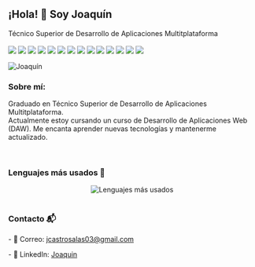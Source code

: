 <h2>¡Hola! 👋 Soy Joaquín </h2>

Técnico Superior de Desarrollo de Aplicaciones Multitplataforma <br> <br> <img src="https://img.shields.io/badge/Java-007396?style=for-the-badge&logo=java&logoColor=white"/> <img src="https://img.shields.io/badge/Angular-DD0031?style=for-the-badge&logo=angular&logoColor=white"/> <img src="https://img.shields.io/badge/C%23-239120?style=for-the-badge&logo=c-sharp&logoColor=white"/> <img src="https://img.shields.io/badge/HTML-E34F26?style=for-the-badge&logo=html5&logoColor=white"/> <img src="https://img.shields.io/badge/CSS-1572B6?style=for-the-badge&logo=css3&logoColor=white"/> <img src="https://img.shields.io/badge/Spring%20Boot-6DB33F?style=for-the-badge&logo=springboot&logoColor=white"/> <img src="https://img.shields.io/badge/MySQL-4479A1?style=for-the-badge&logo=mysql&logoColor=white"/> <img src="https://img.shields.io/badge/JavaScript-F7DF1E?style=for-the-badge&logo=javascript&logoColor=black"/> <img src="https://img.shields.io/badge/Vue.js-35495E?style=for-the-badge&logo=vue.js&logoColor=4FC08D"/> <img src="https://img.shields.io/badge/Python-3776AB?style=for-the-badge&logo=python&logoColor=white"/> <img src="https://img.shields.io/badge/Bootstrap-563D7C?style=for-the-badge&logo=bootstrap&logoColor=white"/> <img src="https://img.shields.io/badge/Tailwind%20CSS-06B6D4?style=for-the-badge&logo=tailwindcss&logoColor=white"/> <img src="https://img.shields.io/badge/Android%20Studio-3DDC84?style=for-the-badge&logo=android-studio&logoColor=white"/> <img src="https://img.shields.io/badge/Unity-000000?style=for-the-badge&logo=unity&logoColor=white"/> <br>

<img align="center" alt="Joaquín" src="https://cdn.dribbble.com/users/1059583/screenshots/4171367/coding-freak.gif" />

<h3>Sobre mí: </h3>
<p> Graduado en Técnico Superior de Desarrollo de Aplicaciones Multitplataforma. <br> Actualmente estoy cursando un curso de Desarrollo de Aplicaciones Web (DAW). Me encanta aprender nuevas tecnologías y mantenerme actualizado.</p> <br>

<h3>Lenguajes más usados 🚀</h3>  
<div style="display: flex; justify-content: center; gap: 10px; flex-wrap: wrap; margin-top: 10px"> <img src="https://github-readme-stats.vercel.app/api/top-langs/?username=Joakamakaka1&layout=compact&theme=dark" alt="Lenguajes más usados" /> </div> <br>

<h3>Contacto 📬</h3>
<p>- 📧 Correo: <a href="mailto:jcastrosalas03@gmail.com">jcastrosalas03@gmail.com</a></p> <p>- 🔗 LinkedIn: <a href="https://www.linkedin.com/in/joaquin-castro-salas-54882b2b6/" target="_blank">Joaquin</a></p><br>
